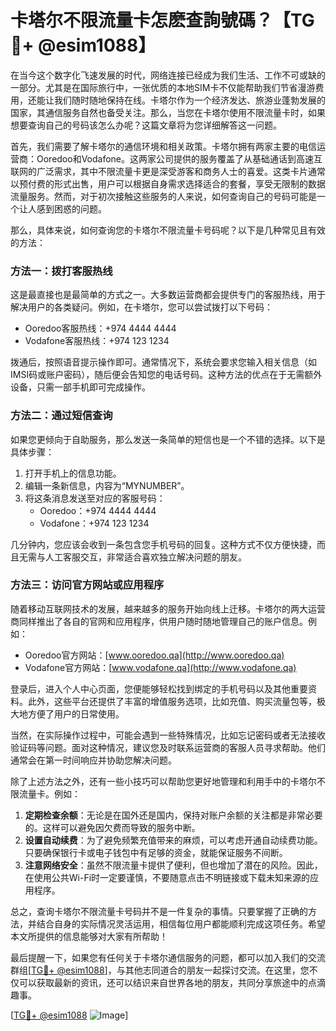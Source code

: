 # 卡塔尔不限流量卡怎麽查詢號碼？【TG💪+ @esim1088】

在当今这个数字化飞速发展的时代，网络连接已经成为我们生活、工作不可或缺的一部分。尤其是在国际旅行中，一张优质的本地SIM卡不仅能帮助我们节省漫游费用，还能让我们随时随地保持在线。卡塔尔作为一个经济发达、旅游业蓬勃发展的国家，其通信服务自然也备受关注。那么，当您在卡塔尔使用不限流量卡时，如果想要查询自己的号码该怎么办呢？这篇文章将为您详细解答这一问题。

首先，我们需要了解卡塔尔的通信环境和相关政策。卡塔尔拥有两家主要的电信运营商：Ooredoo和Vodafone。这两家公司提供的服务覆盖了从基础通话到高速互联网的广泛需求，其中不限流量卡更是深受游客和商务人士的喜爱。这类卡片通常以预付费的形式出售，用户可以根据自身需求选择适合的套餐，享受无限制的数据流量服务。然而，对于初次接触这些服务的人来说，如何查询自己的号码可能是一个让人感到困惑的问题。

那么，具体来说，如何查询您的卡塔尔不限流量卡号码呢？以下是几种常见且有效的方法：

### 方法一：拨打客服热线

这是最直接也是最简单的方式之一。大多数运营商都会提供专门的客服热线，用于解决用户的各类疑问。例如，在卡塔尔，您可以尝试拨打以下号码：

- Ooredoo客服热线：+974 4444 4444
- Vodafone客服热线：+974 123 1234

拨通后，按照语音提示操作即可。通常情况下，系统会要求您输入相关信息（如IMSI码或账户密码），随后便会告知您的电话号码。这种方法的优点在于无需额外设备，只需一部手机即可完成操作。

### 方法二：通过短信查询

如果您更倾向于自助服务，那么发送一条简单的短信也是一个不错的选择。以下是具体步骤：

1. 打开手机上的信息功能。
2. 编辑一条新信息，内容为“MYNUMBER”。
3. 将这条消息发送至对应的客服号码：
   - Ooredoo：+974 4444 4444
   - Vodafone：+974 123 1234

几分钟内，您应该会收到一条包含您手机号码的回复。这种方式不仅方便快捷，而且无需与人工客服交互，非常适合喜欢独立解决问题的朋友。

### 方法三：访问官方网站或应用程序

随着移动互联网技术的发展，越来越多的服务开始向线上迁移。卡塔尔的两大运营商同样推出了各自的官网和应用程序，供用户随时随地管理自己的账户信息。例如：

- Ooredoo官方网站：[www.ooredoo.qa](http://www.ooredoo.qa)
- Vodafone官方网站：[www.vodafone.qa](http://www.vodafone.qa)

登录后，进入个人中心页面，您便能够轻松找到绑定的手机号码以及其他重要资料。此外，这些平台还提供了丰富的增值服务选项，比如充值、购买流量包等，极大地方便了用户的日常使用。

当然，在实际操作过程中，可能会遇到一些特殊情况，比如忘记密码或者无法接收验证码等问题。面对这种情况，建议您及时联系运营商的客服人员寻求帮助。他们通常会在第一时间响应并协助您解决问题。

除了上述方法之外，还有一些小技巧可以帮助您更好地管理和利用手中的卡塔尔不限流量卡。例如：

1. **定期检查余额**：无论是在国外还是国内，保持对账户余额的关注都是非常必要的。这样可以避免因欠费而导致的服务中断。
2. **设置自动续费**：为了避免频繁充值带来的麻烦，可以考虑开通自动续费功能。只要确保银行卡或电子钱包中有足够的资金，就能保证服务不间断。
3. **注意网络安全**：虽然不限流量卡提供了便利，但也增加了潜在的风险。因此，在使用公共Wi-Fi时一定要谨慎，不要随意点击不明链接或下载未知来源的应用程序。

总之，查询卡塔尔不限流量卡号码并不是一件复杂的事情。只要掌握了正确的方法，并结合自身的实际情况灵活运用，相信每位用户都能顺利完成这项任务。希望本文所提供的信息能够对大家有所帮助！

最后提醒一下，如果您有任何关于卡塔尔通信服务的问题，都可以加入我们的交流群组[[TG💪+ @esim1088](https://t.me/s/esim1088)]，与其他志同道合的朋友一起探讨交流。在这里，您不仅可以获取最新的资讯，还可以结识来自世界各地的朋友，共同分享旅途中的点滴趣事。

[[TG💪+ @esim1088](https://t.me/s/esim1088) ![Image](https://i.postimg.cc/4NQfJmqS/Snipaste-2025-05-13-00-14-12.png)]